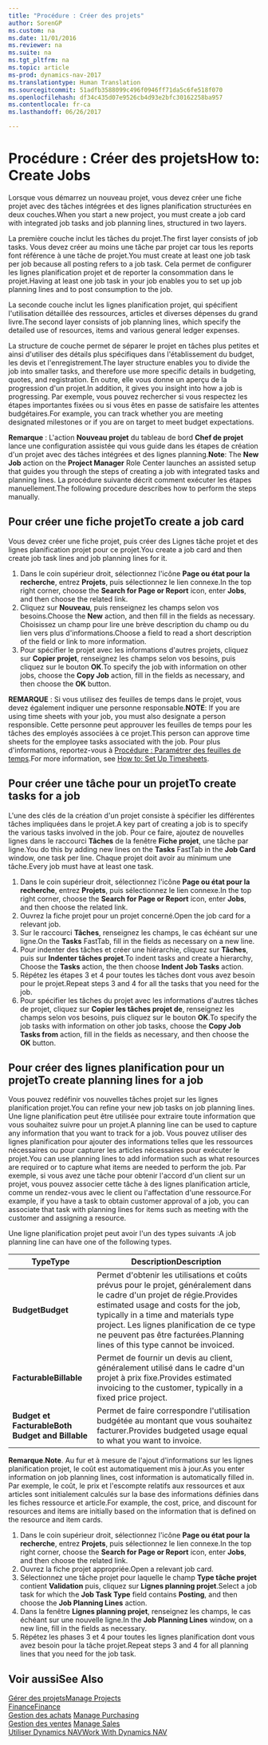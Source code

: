 ```yaml
---
title: "Procédure : Créer des projets"
author: SorenGP
ms.custom: na
ms.date: 11/01/2016
ms.reviewer: na
ms.suite: na
ms.tgt_pltfrm: na
ms.topic: article
ms-prod: dynamics-nav-2017
ms.translationtype: Human Translation
ms.sourcegitcommit: 51adfb3588099c496f0946ff71da5c6fe518f070
ms.openlocfilehash: df34c435d07e9526cb4d93e2bfc30162258ba957
ms.contentlocale: fr-ca
ms.lasthandoff: 06/26/2017

---
```


# <a name="how-to-create-jobs"></a><span data-ttu-id="7fd36-102">Procédure : Créer des projets</span><span class="sxs-lookup"><span data-stu-id="7fd36-102">How to: Create Jobs</span></span>
<span data-ttu-id="7fd36-103">Lorsque vous démarrez un nouveau projet, vous devez créer une fiche projet avec des tâches intégrées et des lignes planification structurées en deux couches.</span><span class="sxs-lookup"><span data-stu-id="7fd36-103">When you start a new project, you must create a job card with integrated job tasks and job planning lines, structured in two layers.</span></span>  

<span data-ttu-id="7fd36-104">La première couche inclut les tâches du projet.</span><span class="sxs-lookup"><span data-stu-id="7fd36-104">The first layer consists of job tasks.</span></span> <span data-ttu-id="7fd36-105">Vous devez créer au moins une tâche par projet car tous les reports font référence à une tâche de projet.</span><span class="sxs-lookup"><span data-stu-id="7fd36-105">You must create at least one job task per job because all posting refers to a job task.</span></span> <span data-ttu-id="7fd36-106">Cela permet de configurer les lignes planification projet et de reporter la consommation dans le projet.</span><span class="sxs-lookup"><span data-stu-id="7fd36-106">Having at least one job task in your job enables you to set up job planning lines and to post consumption to the job.</span></span>

<span data-ttu-id="7fd36-107">La seconde couche inclut les lignes planification projet, qui spécifient l'utilisation détaillée des ressources, articles et diverses dépenses du grand livre.</span><span class="sxs-lookup"><span data-stu-id="7fd36-107">The second layer consists of job planning lines, which specify the detailed use of resources, items and various general ledger expenses.</span></span>

<span data-ttu-id="7fd36-108">La structure de couche permet de séparer le projet en tâches plus petites et ainsi d'utiliser des détails plus spécifiques dans l'établissement du budget, les devis et l'enregistrement.</span><span class="sxs-lookup"><span data-stu-id="7fd36-108">The layer structure enables you to divide the job into smaller tasks, and therefore use more specific details in budgeting, quotes, and registration.</span></span> <span data-ttu-id="7fd36-109">En outre, elle vous donne un aperçu de la progression d'un projet.</span><span class="sxs-lookup"><span data-stu-id="7fd36-109">In addition, it gives you insight into how a job is progressing.</span></span> <span data-ttu-id="7fd36-110">Par exemple, vous pouvez rechercher si vous respectez les étapes importantes fixées ou si vous êtes en passe de satisfaire les attentes budgétaires.</span><span class="sxs-lookup"><span data-stu-id="7fd36-110">For example, you can track whether you are meeting designated milestones or if you are on target to meet budget expectations.</span></span>

<span data-ttu-id="7fd36-111">**Remarque** : L'action **Nouveau projet** du tableau de bord **Chef de projet** lance une configuration assistée qui vous guide dans les étapes de création d'un projet avec des tâches intégrées et des lignes planning.</span><span class="sxs-lookup"><span data-stu-id="7fd36-111">**Note**: The **New Job** action on the **Project Manager** Role Center launches an assisted setup that guides you through the steps of creating a job with integrated tasks and planning lines.</span></span> <span data-ttu-id="7fd36-112">La procédure suivante décrit comment exécuter les étapes manuellement.</span><span class="sxs-lookup"><span data-stu-id="7fd36-112">The following procedure describes how to perform the steps manually.</span></span>

## <a name="to-create-a-job-card"></a><span data-ttu-id="7fd36-113">Pour créer une fiche projet</span><span class="sxs-lookup"><span data-stu-id="7fd36-113">To create a job card</span></span>
<span data-ttu-id="7fd36-114">Vous devez créer une fiche projet, puis créer des Lignes tâche projet et des lignes planification projet pour ce projet.</span><span class="sxs-lookup"><span data-stu-id="7fd36-114">You create a job card and then create job task lines and job planning lines for it.</span></span>

1. <span data-ttu-id="7fd36-115">Dans le coin supérieur droit, sélectionnez l'icône **Page ou état pour la recherche**, entrez **Projets**, puis sélectionnez le lien connexe.</span><span class="sxs-lookup"><span data-stu-id="7fd36-115">In the top right corner, choose the **Search for Page or Report** icon, enter **Jobs**, and then choose the related link.</span></span>  
2. <span data-ttu-id="7fd36-116">Cliquez sur **Nouveau**, puis renseignez les champs selon vos besoins.</span><span class="sxs-lookup"><span data-stu-id="7fd36-116">Choose the **New** action, and then fill in the fields as necessary.</span></span> <span data-ttu-id="7fd36-117">Choisissez un champ pour lire une brève description du champ ou du lien vers plus d'informations.</span><span class="sxs-lookup"><span data-stu-id="7fd36-117">Choose a field to read a short description of the field or link to more information.</span></span>
3. <span data-ttu-id="7fd36-118">Pour spécifier le projet avec les informations d'autres projets, cliquez sur **Copier projet**, renseignez les champs selon vos besoins, puis cliquez sur le bouton **OK**.</span><span class="sxs-lookup"><span data-stu-id="7fd36-118">To specify the job with information on other jobs, choose the **Copy Job** action, fill in the fields as necessary, and then choose the **OK** button.</span></span>

<span data-ttu-id="7fd36-119">**REMARQUE** : Si vous utilisez des feuilles de temps dans le projet, vous devez également indiquer une personne responsable.</span><span class="sxs-lookup"><span data-stu-id="7fd36-119">**NOTE**: If you are using time sheets with your job, you must also designate a person responsible.</span></span> <span data-ttu-id="7fd36-120">Cette personne peut approuver les feuilles de temps pour les tâches des employés associées à ce projet.</span><span class="sxs-lookup"><span data-stu-id="7fd36-120">This person can approve time sheets for the employee tasks associated with the job.</span></span> <span data-ttu-id="7fd36-121">Pour plus d'informations, reportez-vous à [Procédure : Paramétrer des feuilles de temps](projects-how-setup-time-sheets.md).</span><span class="sxs-lookup"><span data-stu-id="7fd36-121">For more information, see [How to: Set Up Timesheets](projects-how-setup-time-sheets.md).</span></span>

## <a name="to-create-tasks-for-a-job"></a><span data-ttu-id="7fd36-122">Pour créer une tâche pour un projet</span><span class="sxs-lookup"><span data-stu-id="7fd36-122">To create tasks for a job</span></span>  
<span data-ttu-id="7fd36-123">L'une des clés de la création d'un projet consiste à spécifier les différentes tâches impliquées dans le projet.</span><span class="sxs-lookup"><span data-stu-id="7fd36-123">A key part of creating a job is to specify the various tasks involved in the job.</span></span> <span data-ttu-id="7fd36-124">Pour ce faire, ajoutez de nouvelles lignes dans le raccourci **Tâches** de la fenêtre **Fiche projet**, une tâche par ligne.</span><span class="sxs-lookup"><span data-stu-id="7fd36-124">You do this by adding new lines on the **Tasks** FastTab in the **Job Card** window, one task per line.</span></span> <span data-ttu-id="7fd36-125">Chaque projet doit avoir au minimum une tâche.</span><span class="sxs-lookup"><span data-stu-id="7fd36-125">Every job must have at least one task.</span></span>

1. <span data-ttu-id="7fd36-126">Dans le coin supérieur droit, sélectionnez l'icône **Page ou état pour la recherche**, entrez **Projets**, puis sélectionnez le lien connexe.</span><span class="sxs-lookup"><span data-stu-id="7fd36-126">In the top right corner, choose the **Search for Page or Report** icon, enter **Jobs**, and then choose the related link.</span></span>
2. <span data-ttu-id="7fd36-127">Ouvrez la fiche projet pour un projet concerné.</span><span class="sxs-lookup"><span data-stu-id="7fd36-127">Open the job card for a relevant job.</span></span>
3. <span data-ttu-id="7fd36-128">Sur le raccourci **Tâches**, renseignez les champs, le cas échéant sur une ligne.</span><span class="sxs-lookup"><span data-stu-id="7fd36-128">On the **Tasks** FastTab, fill in the fields as necessary on a new line.</span></span>
4. <span data-ttu-id="7fd36-129">Pour indenter des tâches et créer une hiérarchie, cliquez sur **Tâches**, puis sur **Indenter tâches projet**.</span><span class="sxs-lookup"><span data-stu-id="7fd36-129">To indent tasks and create a hierarchy, Choose the **Tasks** action, the then choose **Indent Job Tasks** action.</span></span>
5. <span data-ttu-id="7fd36-130">Répétez les étapes 3 et 4 pour toutes les tâches dont vous avez besoin pour le projet.</span><span class="sxs-lookup"><span data-stu-id="7fd36-130">Repeat steps 3 and 4 for all the tasks that you need for the job.</span></span>
6. <span data-ttu-id="7fd36-131">Pour spécifier les tâches du projet avec les informations d'autres tâches de projet, cliquez sur **Copier les tâches projet de**, renseignez les champs selon vos besoins, puis cliquez sur le bouton **OK**.</span><span class="sxs-lookup"><span data-stu-id="7fd36-131">To specify the job tasks with information on other job tasks, choose the **Copy Job Tasks from** action, fill in the fields as necessary, and then choose the **OK** button.</span></span>

## <a name="to-create-planning-lines-for-a-job"></a><span data-ttu-id="7fd36-132">Pour créer des lignes planification pour un projet</span><span class="sxs-lookup"><span data-stu-id="7fd36-132">To create planning lines for a job</span></span>  
<span data-ttu-id="7fd36-133">Vous pouvez redéfinir vos nouvelles tâches projet sur les lignes planification projet.</span><span class="sxs-lookup"><span data-stu-id="7fd36-133">You can refine your new job tasks on job planning lines.</span></span> <span data-ttu-id="7fd36-134">Une ligne planification peut être utilisée pour extraire toute information que vous souhaitez suivre pour un projet.</span><span class="sxs-lookup"><span data-stu-id="7fd36-134">A planning line can be used to capture any information that you want to track for a job.</span></span> <span data-ttu-id="7fd36-135">Vous pouvez utiliser des lignes planification pour ajouter des informations telles que les ressources nécessaires ou pour capturer les articles nécessaires pour exécuter le projet.</span><span class="sxs-lookup"><span data-stu-id="7fd36-135">You can use planning lines to add information such as what resources are required or to capture what items are needed to perform the job.</span></span> <span data-ttu-id="7fd36-136">Par exemple, si vous avez une tâche pour obtenir l'accord d'un client sur un projet, vous pouvez associer cette tâche à des lignes planification article, comme un rendez-vous avec le client ou l'affectation d'une ressource.</span><span class="sxs-lookup"><span data-stu-id="7fd36-136">For example, if you have a task to obtain customer approval of a job, you can associate that task with planning lines for items such as meeting with the customer and assigning a resource.</span></span>  

<span data-ttu-id="7fd36-137">Une ligne planification projet peut avoir l'un des types suivants :</span><span class="sxs-lookup"><span data-stu-id="7fd36-137">A job planning line can have one of the following types.</span></span>  

|<span data-ttu-id="7fd36-138">Type</span><span class="sxs-lookup"><span data-stu-id="7fd36-138">Type</span></span>|<span data-ttu-id="7fd36-139">Description</span><span class="sxs-lookup"><span data-stu-id="7fd36-139">Description</span></span>|
|----|-----------|
|<span data-ttu-id="7fd36-140">**Budget**</span><span class="sxs-lookup"><span data-stu-id="7fd36-140">**Budget**</span></span>|<span data-ttu-id="7fd36-141">Permet d'obtenir les utilisations et coûts prévus pour le projet, généralement dans le cadre d'un projet de régie.</span><span class="sxs-lookup"><span data-stu-id="7fd36-141">Provides estimated usage and costs for the job, typically in a time and materials type project.</span></span> <span data-ttu-id="7fd36-142">Les lignes planification de ce type ne peuvent pas être facturées.</span><span class="sxs-lookup"><span data-stu-id="7fd36-142">Planning lines of this type cannot be invoiced.</span></span>|
|<span data-ttu-id="7fd36-143">**Facturable**</span><span class="sxs-lookup"><span data-stu-id="7fd36-143">**Billable**</span></span>|<span data-ttu-id="7fd36-144">Permet de fournir un devis au client, généralement utilisé dans le cadre d'un projet à prix fixe.</span><span class="sxs-lookup"><span data-stu-id="7fd36-144">Provides estimated invoicing to the customer, typically in a fixed price project.</span></span>|
|<span data-ttu-id="7fd36-145">**Budget et Facturable**</span><span class="sxs-lookup"><span data-stu-id="7fd36-145">**Both Budget and Billable**</span></span>|<span data-ttu-id="7fd36-146">Permet de faire correspondre l'utilisation budgétée au montant que vous souhaitez facturer.</span><span class="sxs-lookup"><span data-stu-id="7fd36-146">Provides budgeted usage equal to what you want to invoice.</span></span>|  

<span data-ttu-id="7fd36-147">**Remarque**.</span><span class="sxs-lookup"><span data-stu-id="7fd36-147">**Note**.</span></span> <span data-ttu-id="7fd36-148">Au fur et à mesure de l'ajout d'informations sur les lignes planification projet, le coût est automatiquement mis à jour.</span><span class="sxs-lookup"><span data-stu-id="7fd36-148">As you enter information on job planning lines, cost information is automatically filled in.</span></span> <span data-ttu-id="7fd36-149">Par exemple, le coût, le prix et l'escompte relatifs aux ressources et aux articles sont initialement calculés sur la base des informations définies dans les fiches ressource et article.</span><span class="sxs-lookup"><span data-stu-id="7fd36-149">For example, the cost, price, and discount for resources and items are initially based on the information that is defined on the resource and item cards.</span></span>

1. <span data-ttu-id="7fd36-150">Dans le coin supérieur droit, sélectionnez l'icône **Page ou état pour la recherche**, entrez **Projets**, puis sélectionnez le lien connexe.</span><span class="sxs-lookup"><span data-stu-id="7fd36-150">In the top right corner, choose the **Search for Page or Report** icon, enter **Jobs**, and then choose the related link.</span></span>
2. <span data-ttu-id="7fd36-151">Ouvrez la fiche projet appropriée.</span><span class="sxs-lookup"><span data-stu-id="7fd36-151">Open a relevant job card.</span></span>
3. <span data-ttu-id="7fd36-152">Sélectionnez une tâche projet pour laquelle le champ **Type tâche projet** contient **Validation** puis, cliquez sur **Lignes planning projet**.</span><span class="sxs-lookup"><span data-stu-id="7fd36-152">Select a job task for which the **Job Task Type** field contains **Posting**, and then choose the **Job Planning Lines** action.</span></span>  
4. <span data-ttu-id="7fd36-153">Dans la fenêtre **Lignes planning projet**, renseignez les champs, le cas échéant sur une nouvelle ligne.</span><span class="sxs-lookup"><span data-stu-id="7fd36-153">In the **Job Planning Lines** window, on a new line, fill in the fields as necessary.</span></span>
5. <span data-ttu-id="7fd36-154">Répétez les phases 3 et 4 pour toutes les lignes planification dont vous avez besoin pour la tâche projet.</span><span class="sxs-lookup"><span data-stu-id="7fd36-154">Repeat steps 3 and 4 for all planning lines that you need for the job task.</span></span>

## <a name="see-also"></a><span data-ttu-id="7fd36-155">Voir aussi</span><span class="sxs-lookup"><span data-stu-id="7fd36-155">See Also</span></span>
[<span data-ttu-id="7fd36-156">Gérer des projets</span><span class="sxs-lookup"><span data-stu-id="7fd36-156">Manage Projects</span></span>](projects-manage-projects.md)  
[<span data-ttu-id="7fd36-157">Finance</span><span class="sxs-lookup"><span data-stu-id="7fd36-157">Finance</span></span>](finance-setup.md)  
<span data-ttu-id="7fd36-158">[Gestion des achats](purchasing-manage-purchasing.md)       </span><span class="sxs-lookup"><span data-stu-id="7fd36-158">[Manage Purchasing](purchasing-manage-purchasing.md)       </span></span>  
<span data-ttu-id="7fd36-159">[Gestion des ventes](sales-manage-sales.md)    </span><span class="sxs-lookup"><span data-stu-id="7fd36-159">[Manage Sales](sales-manage-sales.md)    </span></span>  
[<span data-ttu-id="7fd36-160">Utiliser Dynamics NAV</span><span class="sxs-lookup"><span data-stu-id="7fd36-160">Work With Dynamics NAV</span></span>](ui-work-product.md)  

